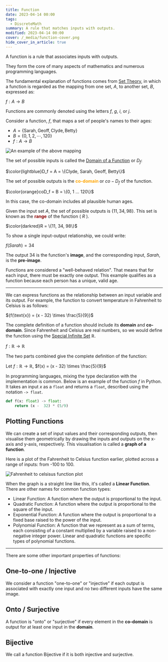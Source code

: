 ```yaml
---
title: Function
date: 2023-04-14 00:00
tags:
  - DiscreteMath
summary: A rule that matches inputs with outputs.
modified: 2023-04-14 00:00
cover: /_media/function-cover.png
hide_cover_in_article: true
---
```


A function is a rule that associates inputs with outputs.

They form the core of many aspects of mathematics and numerous programming languages.

The fundamental explanation of functions comes from [Set Theory](permanent/set-theory.md), in which a function is regarded as the mapping from one set, $A$, to another set, $B$, expressed as:

$f : A \rightarrow B$

Functions are commonly denoted using the letters $f$, $g$, $i$, or $j$.

Consider a function, $f$, that maps a set of people's names to their ages:

* $A = \{\text{Sarah}, \text{Geoff}, \text{Clyde}, \text{Betty}\}$
* $B = \{0, 1, 2, \cdots, 120 \}$
* $f : A \rightarrow B$

![An example of the above mapping](/_media/function-diagram.png)

The set of possible inputs is called the [Domain of a Function](function-domain.md) or $D_f$:

$\color{lightblue}D_f = A = \{Clyde, Sarah, Geoff, Betty\}$

The set of possible outputs is the <font color="orange"><b> co-domain </b></font> or $co-D_f$ of the function.

$\color{orange}coD_f = B = \{0, 1 ... 120\}$

In this case, the co-domain includes all plausible human ages.

Given the input set $A$, the set of possible outputs is $\{11, 34, 98\}$. This set is known as the <font style="color: darkred"><b>range</b></font> of the function ( $R$ ).

$\color{darkred}R = \{11, 34, 98\}$

To show a single input-output relationship, we could write:

$f(Sarah) = 34$

The output 34 is the function's **image**, and the corresponding input, $Sarah$, is the **pre-image**.

Functions are considered a "well-behaved relation". That means that for each input, there must be exactly one output. This example qualifies as a function because each person has a unique, valid age.

---

We can express functions as the relationship between an input variable and its output. For example, the function to convert temperature in Fahrenheit to Celsius is as follows:

${f(\text{x}) = (x - 32) \times \frac{5}{9}}$

The complete definition of a function should include its **domain** and **co-domain**. Since Fahrenheit and Celsius are real numbers, so we would define the function using the [Special Infinite Set](special-infinite-sets.md) $\mathbb{R}$.

$f : \mathbb{R} \rightarrow \mathbb{R}$

The two parts combined give the complete definition of the function:

Let $f: \mathbb{R} \to \mathbb{R}$, $f(x) = (x - 32) \times \frac{5}{9}$

In programming languages, mixing the type declaration with the implementation is common. Below is an example of the function $f$ in Python. It takes an input $x$ as a `float` and returns a `float`, described using the notation `-> float`.

```python
def f(x: float) -> float:
    return (x -  32) * (5/9)
```

## Plotting Functions

We can create a set of input values and their corresponding outputs, then visualise them geometrically by drawing the inputs and outputs on the x-axis and y-axis, respectively. This visualisation is called a **graph of a function**.

Here is a plot of the Fahrenheit to Celsius function earlier, plotted across a range of inputs: from -100 to 100.

![Fahrenheit to celsisus function plot](/_media/fahrenheit-to-celsius.png)

When the graph is a straight line like this, it's called a **Linear Function**. There are other names for common function types:

* Linear Function: A function where the output is proportional to the input.
* Quadratic Function: A function where the output is proportional to the square of the input.
* Exponential Function: A function where the output is proportional to a fixed base raised to the power of the input.
* Polynomial Function: A function that we represent as a sum of terms, each consisting of a constant multiplied by a variable raised to a non-negative integer power. Linear and quadratic functions are specific types of polynomial functions.

---

There are some other important properties of functions:

## One-to-one / Injective

We consider a function "one-to-one" or "injective" if each output is associated with exactly one input and no two different inputs have the same image.

## Onto / Surjective

A function is "onto" or "surjective" if every element in the **co-domain** is output for at least one input in the **domain**.

## Bijective

We call a function Bijective if it is both injective and surjective.